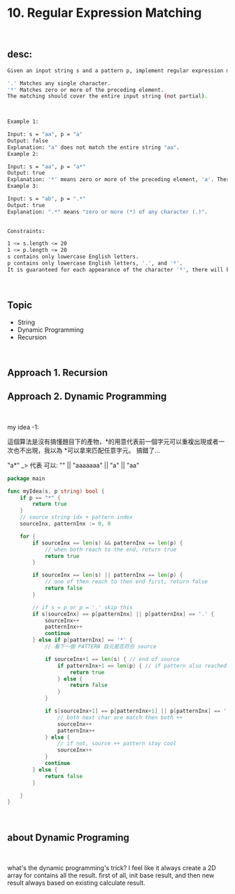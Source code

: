 # 10. Regular Expression Matching

<br>

## desc:

```bash
Given an input string s and a pattern p, implement regular expression matching with support for '.' and '*' where:

'.' Matches any single character.
'*' Matches zero or more of the preceding element.
The matching should cover the entire input string (not partial).

 

Example 1:

Input: s = "aa", p = "a"
Output: false
Explanation: "a" does not match the entire string "aa".
Example 2:

Input: s = "aa", p = "a*"
Output: true
Explanation: '*' means zero or more of the preceding element, 'a'. Therefore, by repeating 'a' once, it becomes "aa".
Example 3:

Input: s = "ab", p = ".*"
Output: true
Explanation: ".*" means "zero or more (*) of any character (.)".
 

Constraints:

1 <= s.length <= 20
1 <= p.length <= 20
s contains only lowercase English letters.
p contains only lowercase English letters, '.', and '*'.
It is guaranteed for each appearance of the character '*', there will be a previous valid character to match.
```

<br>

## Topic

* String
* Dynamic Programming
* Recursion

<br>

## Approach 1. Recursion

## Approach 2. Dynamic Programming

<br>

my idea -1:

這個算法是沒有搞懂題目下的產物，*的用意代表前一個字元可以重複出現或者一次也不出現，我以為 *可以拿來匹配任意字元。
搞錯了...

"a*" _> 代表 可以: "" || "aaaaaaa" || "a" || "aa" 

```go
package main 

func myIdea(s, p string) bool {
	if p == "*" {
		return true
	}
	// source string idx + pattern index
	sourceInx, patternInx := 0, 0

	for {
		if sourceInx == len(s) && patternInx == len(p) {
			// when both reach to the end, return true
			return true
		}

		if sourceInx == len(s) || patternInx == len(p) {
			// one of then reach to then end first, return false
			return false
		}

		// if s = p or p = '.' skip this
		if s[sourceInx] == p[patternInx] || p[patternInx] == '.' {
			sourceInx++
			patternInx++
			continue
		} else if p[patternInx] == '*' {
			// 看下一個 PATTERN 自元是否符合 source

			if sourceInx+1 == len(s) { // end of source
				if patternInx+1 == len(p) { // if pattern also reached to the end
					return true
				} else {
					return false
				}
			}

			if s[sourceInx+1] == p[patternInx+1] || p[patternInx] == '.' {
				// both next char are match then both ++
				sourceInx++
				patternInx++
			} else {
				// if not, source ++ pattern stay cool
				sourceInx++
			}
			continue
		} else {
			return false
		}

	}
}
```

<br>

## about Dynamic Programing

<br>

what's the dynamic programming's trick? I feel like it always create a 2D array for contains all the result.
first of all, init base result, and then new result always based on existing calculate result.